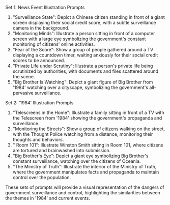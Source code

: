 Set 1: News Event Illustration Prompts

1. "Surveillance State": Depict a Chinese citizen standing in front of a giant screen displaying their social credit score, with a subtle surveillance camera in the background.
2. "Monitoring Minds": Illustrate a person sitting in front of a computer screen with a large eye symbolizing the government's constant monitoring of citizens' online activities.
3. "Fear of the Score": Show a group of people gathered around a TV displaying a countdown timer, waiting anxiously for their social credit scores to be announced.
4. "Private Life under Scrutiny": Illustrate a person's private life being scrutinized by authorities, with documents and files scattered around the scene.
5. "Big Brother Is Watching": Depict a giant figure of Big Brother from '1984' watching over a cityscape, symbolizing the government's all-pervasive surveillance.

Set 2: '1984' Illustration Prompts

1. "Telescreens in the Home": Illustrate a family sitting in front of a TV with the Telescreen from '1984' showing the government's propaganda and surveillance.
2. "Monitoring the Streets": Show a group of citizens walking on the street, with the Thought Police watching from a distance, monitoring their thoughts and behaviors.
3. " Room 101": Illustrate Winston Smith sitting in Room 101, where citizens are tortured and brainwashed into submission.
4. "Big Brother's Eye": Depict a giant eye symbolizing Big Brother's constant surveillance, watching over the citizens of Oceania.
5. "The Ministry of Truth": Illustrate the interior of the Ministry of Truth, where the government manipulates facts and propaganda to maintain control over the population.

These sets of prompts will provide a visual representation of the dangers of government surveillance and control, highlighting the similarities between the themes in '1984' and current events.